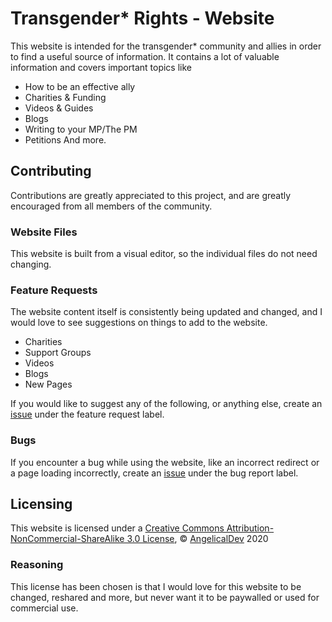 # Transgender* Rights - Website

This website is intended for the transgender* community and allies in order to find a useful source of information. It contains a lot of valuable information and covers important topics like
- How to be an effective ally
- Charities & Funding
- Videos & Guides
- Blogs 
- Writing to your MP/The PM 
- Petitions
And more. 

## Contributing 
Contributions are greatly appreciated to this project, and are greatly encouraged from all members of the community.

### Website Files
This website is built from a visual editor, so the individual files do not need changing. 

### Feature Requests
The website content itself is consistently being updated and changed, and I would love to see suggestions on things to add to the website.

- Charities
- Support Groups
- Videos
- Blogs
- New Pages

If you would like to suggest any of the following, or anything else, create an [issue](https://github.com/angelicaldev/transrights/issues/new/choose) under the feature request label. 

### Bugs
If you encounter a bug while using the website, like an incorrect redirect or a page loading incorrectly, create an [issue](https://github.com/angelicaldev/transrights/issues/new/choose) under the bug report label.

## Licensing
This website is licensed under a [Creative Commons Attribution-NonCommercial-ShareAlike 3.0 License](https://creativecommons.org/licenses/by-nc-sa/3.0/), © [AngelicalDev](https://github.com/angelicaldev/) 2020

### Reasoning
This license has been chosen is that I would love for this website to be changed, reshared and more, but never want it to be paywalled or used for commercial use.
